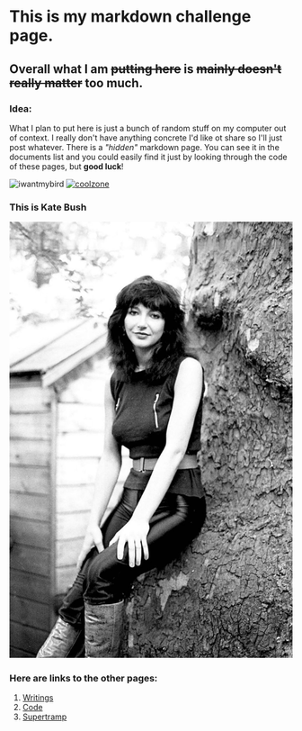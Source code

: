 # This is my markdown challenge page.
## Overall what I am ~~putting here~~ is ~~mainly doesn't really matter~~ too much.
### Idea:
  What I plan to put here is just a bunch of random stuff on my computer out of context. I really don't have anything concrete I'd like ot share so I'll just post whatever. There is a *"hidden"* markdown page. You can see it in the documents list and you could easily find it just by looking through the code of these pages, but **good luck**!

<img src="https://i.kym-cdn.com/entries/icons/facebook/000/024/785/Screen_Shot_2017-11-30_at_1.12.37_PM.jpg" alt="iwantmybird" width="300"/>

<a href="CoolZone.md">
  <img src="https://wallpaperaccess.com/full/1227835.jpg" alt="coolzone" width="10"/>
</a>

### This is Kate Bush
[![Kate Bush](/katebush.jpg)](https://www.youtube.com/watch?v=Fk-4lXLM34g)
### Here are links to the other pages:
1. [Writings](/Writings.md)
2. [Code](/coded.md)
3. [Supertramp](/supertramp.md)
